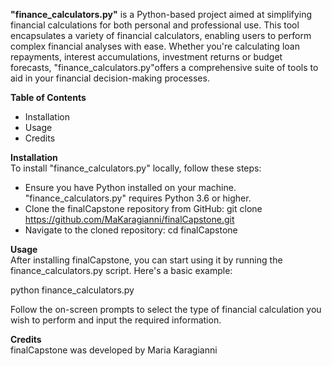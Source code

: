 <b>"finance_calculators.py"</b> is a Python-based project aimed at simplifying financial calculations for both personal and professional use.
This tool encapsulates a variety of financial calculators, enabling users to perform complex financial analyses with ease.
Whether you're calculating loan repayments, interest accumulations, investment returns or budget forecasts, "finance_calculators.py"offers
a comprehensive suite of tools to aid in your financial decision-making processes.

<b>Table of Contents</b>
- Installation
- Usage
- Credits

<b>Installation</b> <br> 
To install "finance_calculators.py" locally, follow these steps:
- Ensure you have Python installed on your machine. "finance_calculators.py" requires Python 3.6 or higher.
- Clone the finalCapstone repository from GitHub:
git clone https://github.com/MaKaragianni/finalCapstone.git
- Navigate to the cloned repository:
cd finalCapstone

<b>Usage</b> <br> 
After installing finalCapstone, you can start using it by running the finance_calculators.py script. Here's a basic example:

python finance_calculators.py

Follow the on-screen prompts to select the type of financial calculation you wish to perform and input the required information.

<b>Credits</b> <br> 
finalCapstone was developed by Maria Karagianni
